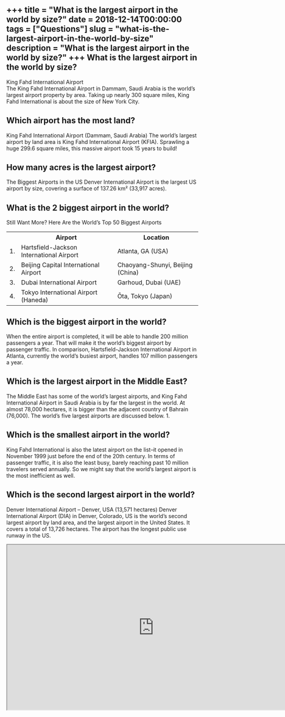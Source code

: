 +++
title = "What is the largest airport in the world by size?"
date = 2018-12-14T00:00:00
tags = ["Questions"]
slug = "what-is-the-largest-airport-in-the-world-by-size"
description = "What is the largest airport in the world by size?"
+++
What is the largest airport in the world by size?
-------------------------------------------------

King Fahd International Airport  
The King Fahd International Airport in Dammam, Saudi Arabia is the world’s largest airport property by area. Taking up nearly 300 square miles, King Fahd International is about the size of New York City.

Which airport has the most land?
--------------------------------

King Fahd International Airport (Dammam, Saudi Arabia) The world’s largest airport by land area is King Fahd International Airport (KFIA). Sprawling a huge 299.6 square miles, this massive airport took 15 years to build!

How many acres is the largest airport?
--------------------------------------

The Biggest Airports in the US Denver International Airport is the largest US airport by size, covering a surface of 137.26 km² (33,917 acres).

What is the 2 biggest airport in the world?
-------------------------------------------

Still Want More? Here Are the World’s Top 50 Biggest Airports

<table><tr><th></th><th>Airport</th><th>Location</th></tr><tr><td>1.</td><td>Hartsfield-Jackson International Airport</td><td>Atlanta, GA (USA)</td></tr><tr><td>2.</td><td>Beijing Capital International Airport</td><td>Chaoyang-Shunyi, Beijing (China)</td></tr><tr><td>3.</td><td>Dubai International Airport</td><td>Garhoud, Dubai (UAE)</td></tr><tr><td>4.</td><td>Tokyo International Airport (Haneda)</td><td>Ōta, Tokyo (Japan)</td></tr></table>

Which is the biggest airport in the world?
------------------------------------------

When the entire airport is completed, it will be able to handle 200 million passengers a year. That will make it the world’s biggest airport by passenger traffic. In comparison, Hartsfield-Jackson International Airport in Atlanta, currently the world’s busiest airport, handles 107 million passengers a year.

Which is the largest airport in the Middle East?
------------------------------------------------

The Middle East has some of the world’s largest airports, and King Fahd International Airport in Saudi Arabia is by far the largest in the world. At almost 78,000 hectares, it is bigger than the adjacent country of Bahrain (76,000). The world’s five largest airports are discussed below. 1.

Which is the smallest airport in the world?
-------------------------------------------

King Fahd International is also the latest airport on the list–it opened in November 1999 just before the end of the 20th century. In terms of passenger traffic, it is also the least busy, barely reaching past 10 million travelers served annually. So we might say that the world’s largest airport is the most inefficient as well.

Which is the second largest airport in the world?
-------------------------------------------------

Denver International Airport – Denver, USA (13,571 hectares) Denver International Airport (DIA) in Denver, Colorado, US is the world’s second largest airport by land area, and the largest airport in the United States. It covers a total of 13,726 hectares. The airport has the longest public use runway in the US.

<iframe allow="accelerometer; autoplay; clipboard-write; encrypted-media; gyroscope; picture-in-picture" allowfullscreen="" class="__youtube_prefs__  epyt-is-override  no-lazyload" data-no-lazy="1" data-origheight="433" data-origwidth="770" data-skipgform_ajax_framebjll="" height="433" id="_ytid_65163" loading="lazy" src="https://www.youtube.com/embed/ILP8oAkr0fM?enablejsapi=1&autoplay=0&cc_load_policy=0&cc_lang_pref=&iv_load_policy=1&loop=0&modestbranding=0&rel=1&fs=1&playsinline=0&autohide=2&theme=dark&color=red&controls=1&" title="YouTube player" width="770"></iframe>